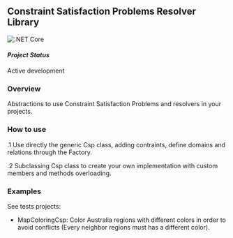 Constraint Satisfaction Problems Resolver Library
---
![.NET Core](https://github.com/sandhaka/csp/workflows/.NET%20Core/badge.svg)

#### *Project Status*
Active development

### Overview
Abstractions to use Constraint Satisfaction Problems and resolvers in your projects.

### How to use 
.1 Use directly the generic Csp<T> class, adding contraints, define domains and relations through the Factory.

.2 Subclassing Csp<T> class to create your own implementation with custom members and methods overloading.

### Examples
See tests projects:
- MapColoringCsp: Color Australia regions with different colors in order to avoid conflicts (Every neighbor regions must has a different color).